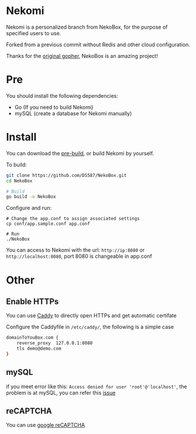 # Nekomi

Nekomi is a personalized branch from NekoBox, for the purpose of specified users to use.

Forked from a previous commit without Redis and other cloud configuration. 

Thanks for the [original gopher](https://github.com/wuhan005), NekoBox is an amazing project!

# Pre
You should install the following dependencies:
- Go (If you need to build Nekomi)
- mySQL (create a database for Nekomi manually)

# Install

You can download the [pre-build](https://github.com/DS587/NekoBox/releases/latest), or build Nekomi by yourself.

To build:
```bash
git clone https://github.com/DS587/NekoBox.git
cd NekoBox

# Build
go build -o NekoBox
```

Configure and run:
```
# Change the app.conf to assign associated settings
cp conf/app.sample.conf app.conf

# Run
./NekoBox
```
You can access to Nekomi with the url: `http://ip:8080` or `http://localhost:8080`, port 8080 is changeable in app.conf

# Other
## Enable HTTPs
You can use [Caddy](https://github.com/caddyserver/caddy) to directly open HTTPs and get automatic certifate

Configure the Caddyfile in `/etc/caddy/`, the following is a simple case

```bash
domainToYouBox.com {
    reverse_proxy  127.0.0.1:8080
    tls demo@demo.com
}
```

## mySQL

if you meet error like this: `Access denied for user 'root'@'localhost'`, the problem is at mySQL, you can refer this [issue](https://stackoverflow.com/questions/39281594/error-1698-28000-access-denied-for-user-rootlocalhost)


## reCAPTCHA

You can use [google reCAPTCHA](https://www.google.com/recaptcha/about/)
